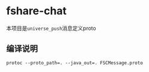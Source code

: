 # fshare-chat

本项目是`universe_push`消息定义proto

## 编译说明

```shell
protoc --proto_path=. --java_out=. FSCMessage.proto
```